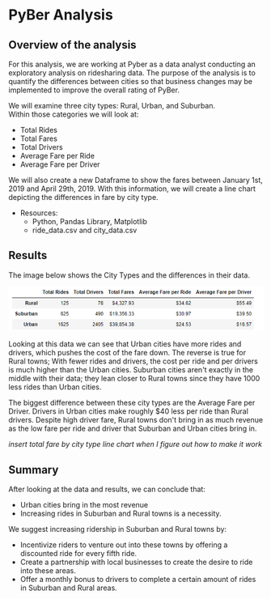 # PyBer Analysis

## Overview of the analysis

For this analysis, we are working at Pyber as a data analyst conducting an exploratory analysis on ridesharing data. The purpose of the analysis is to quantify the differences between cities so that business changes may be implemented to improve the overall rating of PyBer. 

We will examine three city types: Rural, Urban, and Suburban.  
Within those categories we will look at:
  - Total Rides
  - Total Fares
  - Total Drivers
  - Average Fare per Ride
  - Average Fare per Driver

We will also create a new Dataframe to show the fares between January 1st, 2019 and April 29th, 2019. With this information, we will create a line chart depicting the differences in fare by city type.
 
- Resources:
  - Python, Pandas Library, Matplotlib
  - ride_data.csv and city_data.csv
  
 
## Results
The image below shows the City Types and the differences in their data. 

<p align="center">
    <img src=pyber_summary_screenshot.png> 
</p>

Looking at this data we can see that Urban cities have more rides and drivers, which pushes the cost of the fare down. The reverse is true for Rural towns; With fewer rides and drivers, the cost per ride and per drivers is much higher than the Urban cities. Suburban cities aren't exactly in the middle with their data; they lean closer to Rural towns since they have 1000 less rides than Urban cities. 

The biggest difference between these city types are the  Average Fare per Driver. Drivers in Urban cities make roughly $40 less per ride than Rural drivers. Despite high driver fare, Rural towns don't bring in as much revenue as the low fare per ride and driver that Suburban and Urban cities bring in. 

*insert total fare by city type line chart when I figure out how to make it work*

## Summary
After looking at the data and results, we can conclude that:
  - Urban cities bring in the most revenue
  - Increasing rides in Suburban and Rural towns is a necessity.

We suggest increasing ridership in Suburban and Rural towns by:
  - Incentivize riders to venture out into these towns by offering a discounted ride for every fifth ride.
  - Create a partnership with local businesses to create the desire to ride into these areas.
  - Offer a monthly bonus to drivers to complete a certain amount of rides in Suburban and Rural areas. 

